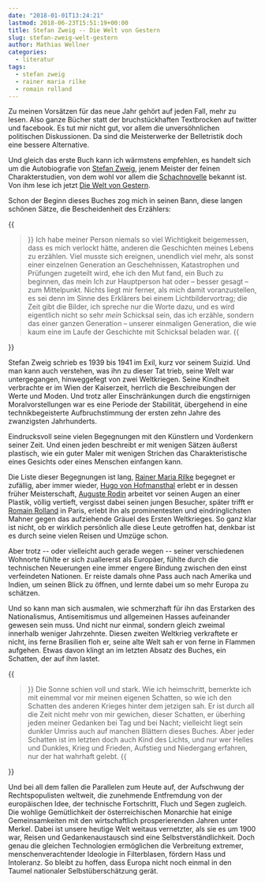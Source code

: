 ```yaml
---
date: "2018-01-01T13:24:21"
lastmod: 2018-06-23T15:51:19+00:00
title: Stefan Zweig -- Die Welt von Gestern
slug: stefan-zweig-welt-gestern
author: Mathias Wellner
categories:
  - literatur
tags:
  - stefan zweig
  - rainer maria rilke
  - romain rolland
---
```

Zu meinen Vorsätzen für das neue Jahr gehört auf jeden Fall, mehr zu lesen. Also ganze Bücher statt der bruchstückhaften Textbrocken auf twitter und facebook. Es tut mir nicht gut, vor allem die unversöhnlichen politischen Diskussionen. Da sind die Meisterwerke der Belletristik doch eine bessere Alternative.
<!--more-->

Und gleich das erste Buch kann ich wärmstens empfehlen, es handelt sich um die Autobiografie von [Stefan Zweig](https://de.wikipedia.org/wiki/Stefan_Zweig), jenem Meister der feinen Charakterstudien, von dem wohl vor allem die [Schachnovelle](https://de.wikipedia.org/wiki/Schachnovelle) bekannt ist. Von ihm lese ich jetzt [Die Welt von Gestern](https://de.wikipedia.org/wiki/Die_Welt_von_Gestern).

Schon der Beginn dieses Buches zog mich in seinen Bann, diese langen schönen Sätze, die Bescheidenheit des Erzählers:

{{<blockquote cite="Stefan Zweig, Die Welt von Gestern">}}
  Ich habe meiner Person niemals so viel Wichtigkeit beigemessen, dass es mich verlockt hätte, anderen die Geschichten meines Lebens zu erzählen. Viel musste sich ereignen, unendlich viel mehr, als sonst einer einzelnen Generation an Geschehnissen, Katastrophen und Prüfungen zugeteilt wird, ehe ich den Mut fand, ein Buch zu beginnen, das mein Ich zur Hauptperson hat oder &ndash; besser gesagt &ndash; zum Mittelpunkt. Nichts liegt mir ferner, als mich damit voranzustellen, es sei denn im Sinne des Erklärers bei einem Lichtbildervortrag; die Zeit gibt die Bilder, ich spreche nur die Worte dazu, und es wird eigentlich nicht so sehr <em>mein</em> Schicksal sein, das ich erzähle, sondern das einer ganzen Generation &ndash; unserer einmaligen Generation, die wie kaum eine im Laufe der Geschichte mit Schicksal beladen war.
{{</blockquote>}}

Stefan Zweig schrieb es 1939 bis 1941 im Exil, kurz vor seinem Suizid. Und man kann auch verstehen, was ihn zu dieser Tat trieb, seine Welt war untergegangen, hinweggefegt von zwei Weltkriegen. Seine Kindheit verbrachte er im Wien der Kaiserzeit, herrlich die Beschreibungen der Werte und Moden. Und trotz aller Einschränkungen durch die engstirnigen Moralvorstellungen war es eine Periode der Stabilität, übergehend in eine technikbegeisterte Aufbruchstimmung der ersten zehn Jahre des zwanzigsten Jahrhunderts. 

Eindrucksvoll seine vielen Begegnungen mit den Künstlern und Vordenkern seiner Zeit. Und einen jeden beschreibt er mit wenigen Sätzen äußerst plastisch, wie ein guter Maler mit wenigen Strichen das Charakteristische eines Gesichts oder eines Menschen einfangen kann. 

Die Liste dieser Begegnungen ist lang, [Rainer Maria Rilke](https://de.wikipedia.org/wiki/Rainer_Maria_Rilke) begegnet er zufällig, aber immer wieder, [Hugo von Hofmansthal](https://de.wikipedia.org/wiki/Hugo_von_Hofmannsthal) erlebt er in dessen früher Meisterschaft, [Auguste Rodin](https://de.wikipedia.org/wiki/Auguste_Rodin) arbeitet vor seinen Augen an einer Plastik, völlig vertieft, vergisst dabei seinen jungen Besucher, später trifft er [Romain Rolland](https://de.wikipedia.org/wiki/Romain_Rolland) in Paris, erlebt ihn als prominentesten und eindringlichsten Mahner gegen das aufziehende Gräuel des Ersten Weltkrieges. So ganz klar ist nicht, ob er wirklich persönlich alle diese Leute getroffen hat, denkbar ist es durch seine vielen Reisen und Umzüge schon.

Aber trotz -- oder vielleicht auch gerade wegen -- seiner verschiedenen Wohnorte fühlte er sich  zuallererst als Europäer, fühlte durch die technischen Neuerungen eine immer engere Bindung zwischen den einst verfeindeten Nationen. Er reiste damals ohne Pass auch nach Amerika und Indien, um seinen Blick zu öffnen, und lernte dabei um so mehr Europa zu schätzen. 

Und so kann man sich ausmalen, wie schmerzhaft für ihn das Erstarken des Nationalismus, Antisemitismus und allgemeinen Hasses aufeinander gewesen sein muss. Und nicht nur einmal, sondern gleich zweimal innerhalb weniger Jahrzehnte. Diesen zweiten Weltkrieg verkraftete er nicht, ins ferne Brasilien floh er, seine alte Welt sah er von ferne in Flammen aufgehen. Etwas davon klingt an im letzten Absatz des Buches, ein Schatten, der auf ihm lastet.

{{<blockquote cite="Stefan Zweig, Die Welt von Gestern">}}
  Die Sonne schien voll und stark. Wie ich heimschritt, bemerkte ich mit einemmal vor mir meinen eigenen Schatten, so wie ich den Schatten des anderen Krieges hinter dem jetzigen sah. Er ist durch all die Zeit nicht mehr von mir gewichen, dieser Schatten, er überhing jeden meiner Gedanken bei Tag und bei Nacht; vielleicht liegt sein dunkler Umriss auch auf manchen Blättern dieses Buches. Aber jeder Schatten ist im letzten doch auch Kind des Lichts, und nur wer Helles und Dunkles, Krieg und Frieden, Aufstieg und Niedergang erfahren, nur der hat wahrhaft gelebt.
{{</blockquote>}}

Und bei all dem fallen die Parallelen zum Heute auf, der Aufschwung der Rechtspopulisten weltweit, die zunehmende Entfremdung von der europäischen Idee, der technische Fortschritt, Fluch und Segen zugleich. Die wohlige Gemütlichkeit der österreichischen Monarchie hat einige Gemeinsamkeiten mit den wirtschaftlich prosperierenden Jahren unter Merkel. Dabei ist unsere heutige Welt weitaus vernetzter, als sie es um 1900 war, Reisen und Gedankenaustausch sind eine Selbstverständlichkeit. Doch genau die gleichen Technologien ermöglichen die Verbreitung extremer, menschenverachtender Ideologie in Filterblasen, fördern Hass und Intoleranz. So bleibt zu hoffen, dass Europa nicht noch einmal in den Taumel nationaler Selbstüberschätzung gerät. 

